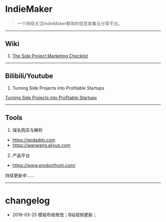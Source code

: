 # IndieMaker

> 一个持续关注IndieMaker群体的信息收集与分享平台。

---

## Wiki

1. [The Side Project Marketing Checklist](marketing-checklist.md)


---

## Bilibili/Youtube

1. Turning Side Projects into Profitable Startups

[Turning Side Projects into Profitable Startups](//player.bilibili.com/player.html?aid=47273815&cid=82788125&page=1 ':include :type=iframe width=100% height=400px')

---
## Tools

1. 域名购买与解析
  - https://godaddy.com
  - https://wanwang.aliyun.com
2. 产品平台
  - https://www.producthunt.com/

持续更新中......

---
# changelog


- 2019-03-25 模板布局修改；B站视频更新；
